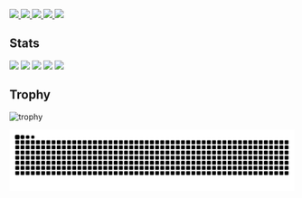

<!--
**daiki030612/daiki030612** is a ✨ _special_ ✨ repository because its `README.md` (this file) appears on your GitHub profile.

Here are some ideas to get you started:

- 🔭 I’m currently working on ...
- 🌱 I’m currently learning ...
- 👯 I’m looking to collaborate on ...
- 🤔 I’m looking for help with ...
- 💬 Ask me about ...
- 📫 How to reach me: ...
- 😄 Pronouns: ...
- ⚡ Fun fact: ...
-->
<p align="left">
  <a href="https://github.com/daiki030612">
    <img height="20" src="https://komarev.com/ghpvc/?username=Keichan15" />
  </a>
  <a href="https://github.com/daiki030612">
    <img height="20" src="https://img.shields.io/github/followers/Keichan15?label=follow&logo=github&style=flat" />
  </a>
  <a href="http://qiita.com/daiki030612">
    <img height="20" src="https://qiita-badge.apiapi.app/s/Keichan_15/posts.svg" />
  </a>
  <a href="http://qiita.com/daiki030612">
    <img height="20" src="https://qiita-badge.apiapi.app/s/Keichan_15/contributions.svg" />
  </a>
  <a href="https://zenn.dev/daiki030612">
    <img height="20" src="https://badgen.org/img/zenn/keichan_15/articles?style=plastic" />
  </a>
  
## Stats
![](http://github-profile-summary-cards.vercel.app/api/cards/profile-details?username=vn7n24fzkq&theme=moonlight)
![](http://github-profile-summary-cards.vercel.app/api/cards/repos-per-language?username=vn7n24fzkq&theme=moonlight)
![](http://github-profile-summary-cards.vercel.app/api/cards/most-commit-language?username=vn7n24fzkq&theme=moonlight)
![](http://github-profile-summary-cards.vercel.app/api/cards/stats?username=vn7n24fzkq&theme=moonlight)
![](http://github-profile-summary-cards.vercel.app/api/cards/productive-time?username=vn7n24fzkq&theme=moonlight&utcOffset=8)
## Trophy
![trophy](https://github-profile-trophy.vercel.app/?username=daiki030612&theme=gruvbox)

![](https://raw.githubusercontent.com/daiki030612/daiki030612/output/github-contribution-grid-snake.svg)

</p>
